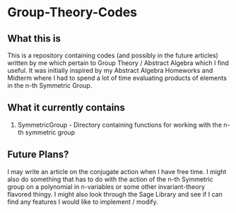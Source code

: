# Group-Theory-Codes

## What this is

This is a repository containing codes (and possibly in the future articles) written by me which pertain to Group Theory / Abstract Algebra which I find useful. It was initially inspired by my Abstract Algebra Homeworks and Midterm where I had to spend a lot of time evaluating products of elements in the n-th Symmetric Group. 

## What it currently contains

1. SymmetricGroup - Directory containing functions for working with the n-th symmetric group


## Future Plans?

I may write an article on the conjugate action when I have free time. I might also do something that has to do with the action of the n-th Symmetric group on a polynomial in n-variables or some other invariant-theory flavored thingy. I might also look through the Sage Library and see if I can find any features I would like to implement / modify.